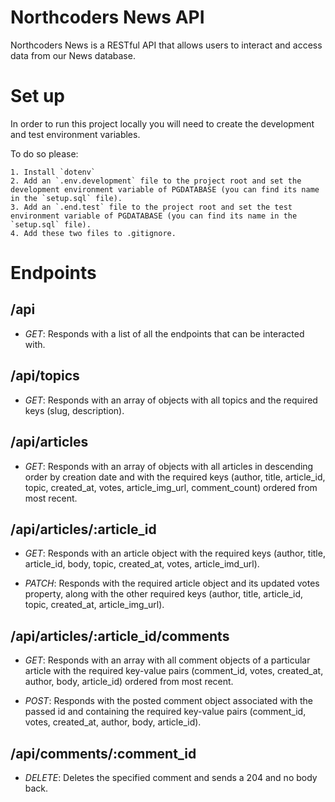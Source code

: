 # Northcoders News API

Northcoders News is a RESTful API that allows users to interact and access data from our News database.

# Set up

In order to run this project locally you will need to create the development and test environment variables.

To do so please:

    1. Install `dotenv`
    2. Add an `.env.development` file to the project root and set the development environment variable of PGDATABASE (you can find its name in the `setup.sql` file).
    3. Add an `.end.test` file to the project root and set the test environment variable of PGDATABASE (you can find its name in the `setup.sql` file).
    4. Add these two files to .gitignore.

# Endpoints

## /api

- _GET_: Responds with a list of all the endpoints that can be interacted with.

## /api/topics

- _GET_: Responds with an array of objects with all topics and the required keys (slug, description).

## /api/articles

- _GET_: Responds with an array of objects with all articles in descending order by creation date and with the required keys (author, title, article_id, topic, created_at, votes, article_img_url, comment_count) ordered from most recent.

## /api/articles/:article_id

- _GET_: Responds with an article object with the required keys (author, title, article_id, body, topic, created_at, votes, article_imd_url).

- _PATCH_: Responds with the required article object and its updated votes property, along with the other required keys (author, title, article_id, topic, created_at, article_img_url).

## /api/articles/:article_id/comments

- _GET_: Responds with an array with all comment objects of a particular article with the required key-value pairs (comment_id, votes, created_at, author, body, article_id) ordered from most recent.

- _POST_: Responds with the posted comment object associated with the passed id and containing the required key-value pairs (comment_id, votes, created_at, author, body, article_id).

## /api/comments/:comment_id

- _DELETE_: Deletes the specified comment and sends a 204 and no body back.
